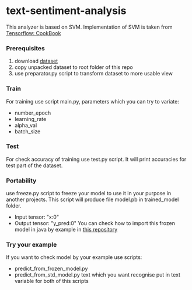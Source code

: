 # text-sentiment-analysis

This analyzer is based on SVM. Implementation of SVM is taken from [Tensorflow: CookBook](https://github.com/nfmcclure/tensorflow_cookbook)

### Prerequisites
1. download [dataset](http://ai.stanford.edu/~amaas/data/sentiment/)
2. copy unpacked dataset to root folder of this repo
3. use preparator.py script to transform dataset to more usable view

### Train
For training use script main.py, parameters which you can try to variate:
* number_epoch
* learning_rate
* alpha_val
* batch_size

### Test
For check accuracy of training use test.py script. 
It will print accuracies for test part of the dataset.

### Portability
use freeze.py script to freeze your model to use it in your purpose in another projects.
This script will produce file model.pb in trained_model folder.
* Input tensor: "x:0"
* Output tensor: "y_pred:0"
You can check how to import this frozen model in java by example in [this repository](https://github.com/PROteinBY/text-polarity)

### Try your example
If you want to check model by your example use scripts:
* predict_from_frozen_model.py
* predict_from_std_model.py
text which you want recognise put in text variable for both of this scripts


